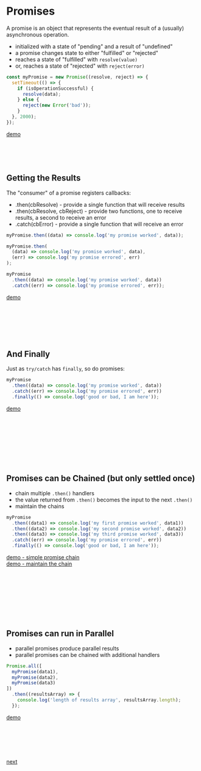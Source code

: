 # Promises

A promise is an object that represents the eventual result
of a (usually) asynchronous operation.

- initialized with a state of "pending" and a result of "undefined"
- a promise changes state to either "fulfilled" or "rejected"
- reaches a state of "fulfilled" with `resolve(value)`
- or, reaches a state of "rejected" with `reject(error)`

```javascript
const myPromise = new Promise((resolve, reject) => {
  setTimeout(() => {
    if (isOperationSuccessful) {
      resolve(data);
    } else {
      reject(new Error('bad'));
    }
  }, 2000);
});
```

[demo](b-step1300a.js)

<br/><br/><br/>

## Getting the Results

The "consumer" of a promise registers callbacks:
- .then(cbResolve) - provide a single function that will receive results
- .then(cbResolve, cbReject) - provide two functions, one to receive results, a second to receive an error
- .catch(cbError) - provide a single function that will receive an error

```javascript
myPromise.then((data) => console.log('my promise worked', data));

myPromise.then(
  (data) => console.log('my promise worked', data),
  (err) => console.log('my promise errored', err)
);

myPromise
  .then((data) => console.log('my promise worked', data))
  .catch((err) => console.log('my promise errored', err));
```

[demo](b-step1300b.js)

<br/><br/><br/><br/><br/>

## And Finally

Just as `try/catch` has `finally`, so do promises:

```javascript
myPromise
  .then((data) => console.log('my promise worked', data))
  .catch((err) => console.log('my promise errored', err))
  .finally(() => console.log('good or bad, I am here'));
```

[demo](b-step1300c.js)

<br/><br/><br/><br/><br/><br/><br/>

## Promises can be Chained (but only settled once)

- chain multiple `.then()` handlers
- the value returned from `.then()` becomes the input to the next `.then()`
- maintain the chains

```javascript
myPromise
  .then((data1) => console.log('my first promise worked', data1))
  .then((data2) => console.log('my second promise worked', data2))
  .then((data3) => console.log('my third promise worked', data3))
  .catch((err) => console.log('my promise errored', err))
  .finally(() => console.log('good or bad, I am here'));
```

[demo - simple promise chain](b-step1300d.js)
<br/>
[demo - maintain the chain](b-step1300e.js)


<br/><br/><br/><br/><br/><br/><br/>

## Promises can run in Parallel

- parallel promises produce parallel results
- parallel promises can be chained with additional handlers

```javascript
Promise.all([
  myPromise(data1),
  myPromise(data2),
  myPromise(data3)
])
  .then((resultsArray) => {
    console.log('length of results array', resultsArray.length);
  });
```

[demo](b-step1300f.js)

<br/><br/><br/><br/><br/>
[next](../1500/a-step1500.md)
